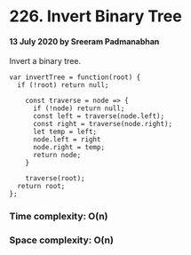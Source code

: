 # 226. Invert Binary Tree

#### 13 July 2020 by Sreeram Padmanabhan

Invert a binary tree.

    var invertTree = function(root) {
      if (!root) return null;

        const traverse = node => {
          if (!node) return null;
          const left = traverse(node.left);
          const right = traverse(node.right);
          let temp = left;
          node.left = right
          node.right = temp;
          return node;
        }

        traverse(root);
      return root;
    };

### Time complexity: O(n)
### Space complexity: O(n)
